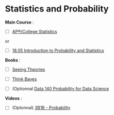 # Statistics and Probability

**Main Course** : 

- [ ] [AP®︎/College Statistics](https://www.khanacademy.org/math/ap-statistics)

or

- [ ] [18.05 Introduction to Probability and Statistics](https://openlearninglibrary.mit.edu/courses/course-v1:MITx+18.05r_10+2022_Summer/about)

**Books** :

- [ ] [Seeing Theories](https://seeing-theory.brown.edu/index.html#secondPage)

- [ ] [Think Bayes](https://allendowney.github.io/ThinkBayes2/index.html#)

- [ ] (Optionnal [Data 140 Probability for Data Science](http://prob140.org/textbook/content/README.html)


**Videos** :

- [ ] (Optonnal) [3B1B - Probability](https://www.3blue1brown.com/topics/probability)
